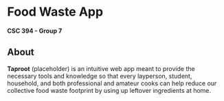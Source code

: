Food Waste App
=============
**CSC 394 - Group 7**

## About

**Taproot** (placeholder) is an intuitive web app meant to provide the necessary tools and knowledge so that every layperson, student, household, and both professional and amateur cooks can help reduce our collective food waste footprint by using up leftover ingredients at home.
